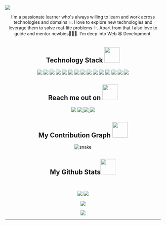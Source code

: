 
<!--  https://A1cy.github.io/portfolio/  -->
<p align="center">
 
</p align="center">
<img src="https://sketch-cdn.imgix.net/assets/blog/using-github-actions-header@2x.png?ixlib=rb-4.0.1&fit=clip&dpr=1&w=1440&q=95&fm=jpg&s=18d08249e8e306014af9f302021ca044" />



<p align="center">
  I'm a passionate learner who's always willing to learn and work across technologies and domains 💡. I love to explore new technologies and leverage them to solve real-life problems ✨. Apart from that I also love to guide and mentor newbies👨🏻‍💻. I'm deep into Web 🕸️ Development.
</p>   

<h2 align="center">Technology Stack 
<img src="https://raw.githubusercontent.com/A1cy/A1cy/master/images/laptop.gif" width="50"> 
</h2>

<p align="center">
 
<img src="https://img.shields.io/badge/-laravel-E34A86?style=flat-square&logo=java"/>
<img src="https://img.shields.io/badge/-python-00599C?style=flat-square&logo=c"/>
<img src="https://img.shields.io/badge/-HTML5-E34F26?style=flat-square&logo=html5&logoColor=white"/>
<img src="https://img.shields.io/badge/-CSS3-1572B6?style=flat-square&logo=css3"/>
<img src="https://img.shields.io/badge/-Bootstrap-563D7C?style=flat-square&logo=bootstrap"/>
<img src="https://img.shields.io/badge/-Heroku-430098?style=flat-square&logo=heroku"/>
<img src="https://img.shields.io/badge/-JavaScript-black?style=flat-square&logo=javascript"/>
<img src="https://img.shields.io/badge/-Nodejs-black?style=flat-square&logo=Node.js"/>
<img src="https://img.shields.io/badge/-React-black?style=flat-square&logo=react"/>
<img src="https://img.shields.io/badge/-MongoDB-black?style=flat-square&logo=mongodb"/>
<img src="https://img.shields.io/badge/-MySQL-black?style=flat-square&logo=mysql"/>
<img src="https://img.shields.io/badge/-Git-black?style=flat-square&logo=git"/>
<img src="https://img.shields.io/badge/-GitHub-black?style=flat-square&logo=github"/>
<img src="https://img.shields.io/badge/-Devops-black?style=flat-square&logo=github"/>
<img src="https://img.shields.io/badge/-azure-black?style=flat-square&logo=github"/>
</p>

<h2 align="center">Reach me out on <img src="https://media0.giphy.com/media/jqNPzdTTxQfOgOqpO4/source.gif" width="50"></h2>

<p align="center">
<img src="https://img.shields.io/badge/-A1-purple?style=flat-square&logo=instagram&logoColor=white&link=https://www.instagram.com/a1hvdi/"/>
<a href="mailto: a1hvdy@gmail.com">
 <img src="https://img.shields.io/badge/-A1-c14438?style=flat-square&logo=Gmail&logoColor=white&link=mailto:a1hvdy@gmail.com"/>
</a>
<a href="https://www.linkedin.com/in/a1hub/">
 <img src="https://img.shields.io/badge/-A1-blue?style=flat-square&logo=Linkedin&logoColor=white&link=https://www.linkedin.com/in/A1hub/"/>
</a>
 <a href="https://twitter.com/a1hady">
 <img src="https://img.shields.io/badge/-A1-blue?style=flat-square&logo=twitter&logoColor=white&link=https://twitter.com/a1hady"/>
</a>
</p>


<h2 align="center">
  My Contribution Graph <img src="https://media.giphy.com/media/xUA7aZeLE2e0P7Znz2/giphy.gif" width="50">
</h2>
<p align="center">
  <img src="https://github.com/ritik307/ritik307/raw/output/github-contribution-grid-snake.svg" alt="snake"></center>
</p>

<h2 align="center">
  My Github Stats<img src="https://media.giphy.com/media/VgCDAzcKvsR6OM0uWg/giphy.gif" width="50">
</h2>
 
<br>

<p align = "center">
  <img  src = "https://github-readme-stats.vercel.app/api?username=A1cy&show_icons=true&theme=radical&line_height=27">
  <img src = "https://github-readme-stats.vercel.app/api/top-langs/?username=A1cy&hide=html,css,java,shaderlab,kotlin,hlsl&theme=radical">
</p>

<p align = "center">
 <img  src="https://github-readme-streak-stats.herokuapp.com/?user=A1cy&show_icons=true&locale=en&layout=compact&theme=radical&line_height=0" />
</p> 

<p align = "center">
 <img src="https://activity-graph.herokuapp.com/graph?username=A1cy&theme=redical">
</p> 
<hr>
